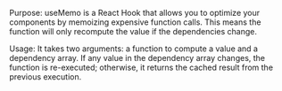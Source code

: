 Purpose: useMemo is a React Hook that allows you to optimize your components by memoizing expensive function calls. This means the function will only recompute the value if the dependencies change.

Usage: It takes two arguments: a function to compute a value and a dependency array. If any value in the dependency array changes, the function is re-executed; otherwise, it returns the cached result from the previous execution.